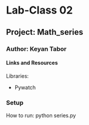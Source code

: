 # Lab-Class 02
## Project: Math_series

### Author: Keyan Tabor

#### Links and Resources
Libraries:
- Pywatch


### Setup
 How to run: python series.py

